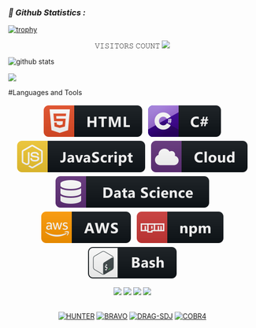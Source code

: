 <h3><b><i>🐓 Github Statistics :</i></b></h3>
<a href="https://github.com/SHAHZAIN-SDJ"><img title="trophy" src="https://github-profile-trophy.vercel.app/?username=SHAHZAIN-SDJ&theme=monokai"></a>
</p>  
<p align="center"> 
 𝚅𝙸𝚂𝙸𝚃𝙾𝚁𝚂 𝙲𝙾𝚄𝙽𝚃
 <img src="https://profile-counter.glitch.me/SHAHZAIN-SDJ/count.svg" />
</p>





![github stats](https://github-readme-stats.vercel.app/api?username=SHAHZAIN-SDJ&show_icons=true&include_all_commits=true&theme=chartreuse-dark&cache_seconds=3200)

<img align="center" src="https://github-readme-stats.anuraghazra1.vercel.app/api/top-langs/?username=SHAHZAIN-SDJ&layout=compact&theme=chartreuse-dark" />


#Languages and Tools
</p>

<p align="center">
<img src="https://raw.githubusercontent.com/8bithemant/8bithemant/master/svg/dev/languages/html.svg" alt="Twitter" style="vertical-align:top; margin:4px"> <img src="https://raw.githubusercontent.com/8bithemant/8bithemant/master/svg/dev/languages/csharp.svg"alt="Twitter" style="vertical-align:top; margin:4px"> <img src="https://raw.githubusercontent.com/8bithemant/8bithemant/master/svg/dev/languages/js.svg" alt="Twitter" style="vertical-align:top; margin:4px"> <img src="https://raw.githubusercontent.com/8bithemant/8bithemant/master/svg/dev/misc/cloud.svg" alt="Twitter" style="vertical-align:top; margin:4px"> <img src="https://raw.githubusercontent.com/8bithemant/8bithemant/master/svg/dev/misc/datascience.svg" alt="Twitter" style="vertical-align:top; margin:4px"> <img src="https://raw.githubusercontent.com/8bithemant/8bithemant/master/svg/dev/services/aws.svg" alt="Twitter" style="vertical-align:top; margin:4px"> <img src="https://raw.githubusercontent.com/8bithemant/8bithemant/master/svg/dev/services/npm.svg" alt="Twitter" style="vertical-align:top; margin:4px"> <img src="https://raw.githubusercontent.com/8bithemant/8bithemant/master/svg/dev/tools/bash.svg" alt="Twitter" style="vertical-align:top; margin:4px">
 </p>
<p align="center">
<code><a href="https://www.python.org/" target="_blank"><img height="50" src="https://www.vectorlogo.zone/logos/python/python-ar21.svg"></a></code>
<code><a href="https://www.linux.org/" target="_blank"><img height="50" src="https://www.vectorlogo.zone/logos/linux/linux-ar21.svg"></a></code>
<code><a href="https://reactjs.org/" target="_blank"><img height="50" src="https://www.vectorlogo.zone/logos/reactjs/reactjs-ar21.svg"></a></code>
<code><a href="https://www.docker.com/" target="_blank"><img height="50" src="https://www.vectorlogo.zone/logos/docker/docker-official.svg"></a></code>
<br/><br/>
</p>

<p align="center">
<a href="https://github.com/SHAHZAIN-SDJ/HUNTER"><img title="HUNTER" src="https://github-readme-stats.vercel.app/api/pin/?username=SHAHZAIN-SDJ&repo=HUNTER&theme=vision-friendly-dark"></a>
<a href="https://github.com/SHAHZAIN-SDJ/BRAVO"><img title="BRAVO" src="https://github-readme-stats.vercel.app/api/pin/?username=SHAHZAIN-SDJ&repo=BRAVO&theme=dark"></a>
<a href="https://github.com/SHAHZAIN-SDJ/DRAG-SDJ"><img title="DRAG-SDJ" src="https://github-readme-stats.vercel.app/api/pin/?username=SHAHZAIN-SDJ&repo=DRAG-SDJ&theme=vision-friendly-dark"></a>
<a href="https://github.com/SHAHZAIN-SDJ/COBR4"><img title="COBR4" src="https://github-readme-stats.vercel.app/api/pin/?username=SHAHZAIN-SDJ&repo=COBR4&theme=tokyonight"></a>
</p>



